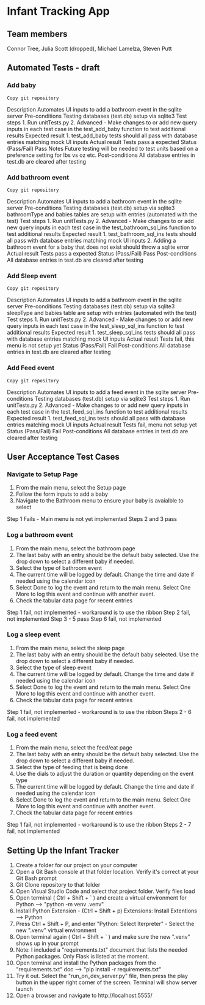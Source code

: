 # Infant Tracking App
## Team members
Connor Tree, Julia Scott (dropped), Michael Lamelza, Steven Putt

## Automated Tests - draft
### Add baby
    Copy git repository
Description
    Automates UI inputs to add a bathroom event in the sqlite server
Pre-conditions
    Testing databases (test.db) setup via sqlite3
Test steps
    1. Run unitTests.py
    2. Advanced - Make changes to or add new query inputs in each test case in the test_add_baby function to test additional results
Expected result
    1. test_add_baby tests should all pass with database entries matching mock UI inputs 
Actual result
    Tests pass a expected
Status (Pass/Fail)
    Pass
Notes
    Future testing will be needed to test units based on a preference setting for lbs vs oz etc.
Post-conditions
    All database entries in test.db are cleared after testing

### Add bathroom event
    Copy git repository
Description
    Automates UI inputs to add a bathroom event in the sqlite server
Pre-conditions
    Testing databases (test.db) setup via sqlite3
    bathroomType and babies tables are setup with entries (automated with the test)
Test steps
    1. Run unitTests.py
    2. Advanced - Make changes to or add new query inputs in each test case in the test_bathroom_sql_ins function to test additional results
Expected result
    1. test_bathroom_sql_ins tests should all pass with database entries matching mock UI inputs
    2. Adding a bathroom event for a baby that does not exist should throw a sqlite error 
Actual result
    Tests pass a expected
Status (Pass/Fail)
    Pass
Post-conditions
    All database entries in test.db are cleared after testing

### Add Sleep event
    Copy git repository
Description
    Automates UI inputs to add a bathroom event in the sqlite server
Pre-conditions
    Testing databases (test.db) setup via sqlite3
    sleepType and babies table are setup with entries (automated with the test)
Test steps
    1. Run unitTests.py
    2. Advanced - Make changes to or add new query inputs in each test case in the test_sleep_sql_ins function to test additional results
Expected result
    1. test_sleep_sql_ins tests should all pass with database entries matching mock UI inputs 
Actual result
    Tests fail, this menu is not setup yet
Status (Pass/Fail)
    Fail
Post-conditions
    All database entries in test.db are cleared after testing

### Add Feed event
    Copy git repository
Description
    Automates UI inputs to add a feed event in the sqlite server
Pre-conditions
    Testing databases (test.db) setup via sqlite3
Test steps
    1. Run unitTests.py
    2. Advanced - Make changes to or add new query inputs in each test case in the test_feed_sql_ins function to test additional results
Expected result
    1. test_feed_sql_ins tests should all pass with database entries matching mock UI inputs 
Actual result
    Tests fail, menu not setup yet
Status (Pass/Fail)
    Fail
Post-conditions
    All database entries in test.db are cleared after testing

## User Acceptance Test Cases
### Navigate to Setup Page
1. From the main menu, select the Setup page
2. Follow the form inputs to add a baby
3. Navigate to the Bathroom menu to ensure your baby is avaialble to select

Step 1 Fails - Main menu is not yet implemented
Steps 2 and 3 pass

### Log a bathroom event
1. From the main menu, select the bathroom page
2. The last baby with an entry should be the default baby selected. Use the drop down to select a different baby if needed.
3. Select the type of bathroom event
4. The current time will be logged by default. Change the time and date if needed using the calendar icon
5. Select Done to log the event and return to the main menu. Select One More to log this event and continue with another event.
6. Check the tabular data page for recent entries
 
Step 1 fail, not implemented - workaround is to use the ribbon
Step 2 fail, not implemented
Step 3 - 5 pass
Step 6 fail, not implemented

### Log a sleep event
1. From the main menu, select the sleep page
2. The last baby with an entry should be the default baby selected. Use the drop down to select a different baby if needed.
3. Select the type of sleep event
4. The current time will be logged by default. Change the time and date if needed using the calendar icon
5. Select Done to log the event and return to the main menu. Select One More to log this event and continue with another event.
6. Check the tabular data page for recent entries
 
Step 1 fail, not implemented - workaround is to use the ribbon
Steps 2 - 6 fail, not implemented

### Log a feed event
1. From the main menu, select the feed/eat page
2. The last baby with an entry should be the default baby selected. Use the drop down to select a different baby if needed.
3. Select the type of feeding that is being done
4. Use the dials to adjust the duration or quantity depending on the event type
5. The current time will be logged by default. Change the time and date if needed using the calendar icon
5. Select Done to log the event and return to the main menu. Select One More to log this event and continue with another event.
7. Check the tabular data page for recent entries
 
Step 1 fail, not implemented - workaround is to use the ribbon
Steps 2 - 7 fail, not implemented

## Setting Up the Infant Tracker
1. Create a folder for our project on your computer
2. Open a Git Bash console at that folder location. Verify it's correct at your Git Bash prompt
3. Git Clone repository to that folder
4. Open Visual Studio Code and select that project folder. Verify files load
5. Open terminal ( Ctrl + Shift + ` ) and create a virtual environment for Python --> "python -m venv .venv"
6. Install Python Extension - (Ctrl + Shift + p) Extensions: Install Extentions --> Python
7. Press Ctrl + Shift + P, and enter "Python: Select Iterpreter" - Select the new ".venv" virtual environment
8. Open terminal again ( Ctrl + Shift + ` ) and make sure the new ".venv" shows up in your prompt
9. Note: I included a "requirements.txt" document that lists the needed Python packages. Only Flask is listed at the moment.
10. Open terminal and install the Python packages from the "requirements.txt" doc --> "pip install -r requirements.txt"
11. Try it out. Select the "run_on_dev_server.py" file, then press the play button in the upper right corner of the screen. Terminal will show server launch
12. Open a browser and navigate to http://localhost:5555/
